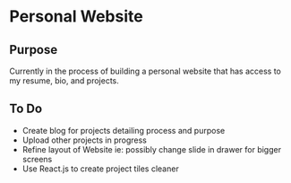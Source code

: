 # Personal Website

## Purpose
Currently in the process of building a personal website that has access to my resume, bio, and projects.

## To Do
* Create blog for projects detailing process and purpose
* Upload other projects in progress
* Refine layout of Website ie: possibly change slide in drawer for bigger screens
* Use React.js to create project tiles cleaner
